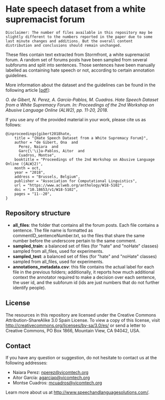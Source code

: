 # Hate speech dataset from a white supremacist forum

`
Disclaimer: The number of files available in this repository may be slightly different to the numbers reported in the paper due to some last minute changes and additions. But the overall content distribution and conclusions should remain unchanged. 
`

These files contain text extracted from Stormfront, a white supremacist forum.
A random set of forums posts have been sampled from several subforums and split into sentences.
Those sentences have been manually labelled as containing hate speech or not, according to certain annotation guidelines.
 
More information about the dataset and the guidelines can be found in the following article [[pdf](https://www.aclweb.org/anthology/W18-51.pdf)]:
 
*O. de Gibert, N. Perez, A. García-Pablos, M. Cuadros. Hate Speech Dataset from a White Supremacy Forum. In: Proceedings of the 2nd Workshop on Abusive Language Online (ALW2), pp. 11-20, 2018.*
 
If you use any of the provided material in your work, please cite us as follows:

```
@inproceedings{gibert2018hate,
    title = "{Hate Speech Dataset from a White Supremacy Forum}",
    author = "de Gibert, Ona  and
      Perez, Naiara  and
      Garc{\'\i}a-Pablos, Aitor  and
      Cuadros, Montse",
    booktitle = "Proceedings of the 2nd Workshop on Abusive Language Online ({ALW}2)",
    month = oct,
    year = "2018",
    address = "Brussels, Belgium",
    publisher = "Association for Computational Linguistics",
    url = "https://www.aclweb.org/anthology/W18-5102",
    doi = "10.18653/v1/W18-5102",
    pages = "11--20",
}
```

## Repository structure
 
* **all_files**: the folder that contains all the forum posts. Each file contains a sentence. The file name is formatted as commentID_sentenceNumber.txt, so the files that share the same number before the underscore pertain to the same comment.
* **sampled_train**: a balanced set of files (for "hate" and "noHate" classes) sampled from all_files, used for experiments.
* **sampled_test**: a balanced set of files (for "hate" and "noHate" classes) sampled from all_files, used for experiments.
* **annotations_metadata.csv**: this file contains the actual label for each file in the previous folders; additionally, it reports how much additional context the annotator required to make a decision over each sentence, the user id, and the subforum id (ids are just numbers that do not further identify people).

## License

The resources in this repository are licensed under the Creative Commons Attribution-ShareAlike 3.0 Spain License. To
view a copy of this license, visit http://creativecommons.org/licenses/by-sa/3.0/es/ or send a letter to Creative
Commons, PO Box 1866, Mountain View, CA 94042, USA.

## Contact

If you have any question or suggestion, do not hesitate to contact us at the following addresses:

* Naiara Perez: nperez@vicomtech.org
* Aitor García: agarciap@vicomtech.org
* Montse Cuadros: mcuadros@vicomtech.org

Learn more about us at http://www.speechandlanguagesolutions.com/.

